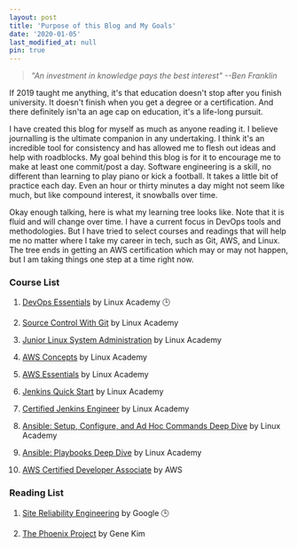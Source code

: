 ```yaml
---
layout: post
title: 'Purpose of this Blog and My Goals'
date: '2020-01-05'
last_modified_at: null
pin: true
---
```

> *"An investment in knowledge pays the best interest" --Ben Franklin*

If 2019 taught me anything, it's that education doesn't stop after you finish university. It doesn't finish when you get a degree or a certification. And there definitely isn'ta an age cap on education, it's a life-long pursuit. 

I have created this blog for myself as much as anyone reading it. I believe journalling is the ultimate companion in any undertaking. I think it's an incredible tool for consistency and has allowed me to flesh out ideas and help with roadblocks. My goal behind this blog is for it to encourage me to make at least one commit/post a day. Software engineering is a skill, no different than learning to play piano or kick a football. It takes a little bit of practice each day. Even an hour or thirty minutes a day might not seem like much, but like compound interest, it snowballs over time.

Okay enough talking, here is what my learning tree looks like. Note that it is fluid and will change over time. I have a current focus in DevOps tools and methodologies. But I have tried to select courses and readings that will help me no matter where I take my career in tech, such as Git, AWS, and Linux. The tree ends in getting an AWS certification which may or may not happen, but I am taking things one step at a time right now. 

### Course List

1. [DevOps Essentials](https://linuxacademy.com/course/devops-essentials-2018/) by Linux Academy 🕒

2. [Source Control With Git](https://linuxacademy.com/cp/modules/view/id/195?redirect_uri=https://app.linuxacademy.com/search?) by Linux Academy

3. [Junior Linux System Administration](https://linuxacademy.com/learning-path/junior-linux-systems-administrator-entry-level/) by Linux Academy

4. [AWS Concepts](https://linuxacademy.com/course/aws-concepts/) by Linux Academy

5. [AWS Essentials](https://linuxacademy.com/course/aws-essentials-new/) by Linux Academy

6. [Jenkins Quick Start](https://linuxacademy.com/course/jenkins-quick-start/) by Linux Academy

7. [Certified Jenkins Engineer](https://linuxacademy.com/course/certified-jenkins-engineer-2018/) by Linux Academy

8. [Ansible: Setup, Configure, and Ad Hoc Commands Deep Dive](https://linuxacademy.com/course/ansibe-setup-configure-ad-hoc-commands/) by Linux Academy

9. [Ansible: Playbooks Deep Dive](https://linuxacademy.com/course/ansible-playbooks-deep-dive/) by Linux Academy

10. [AWS Certified Developer Associate](https://aws.amazon.com/certification/certified-developer-associate/) by AWS


### Reading List

1. [Site Reliability Engineering](https://landing.google.com/sre/sre-book/toc/index.html) by Google 🕒

2. [The Phoenix Project](https://www.amazon.com/Phoenix-Project-DevOps-Helping-Business/dp/1942788290) by Gene Kim